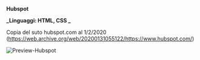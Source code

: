 **Hubspot**

**_Linguaggi: HTML, CSS _**

Copia del suto hubspot.com al 1/2/2020 (https://web.archive.org/web/20200131055122/https://www.hubspot.com/)

![Preview-Hubspot](preview-hubspot.gif "Preview Hubspot")
